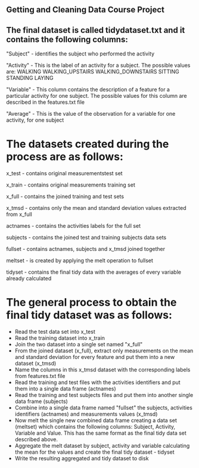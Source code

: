 
##  Getting and Cleaning Data Course Project
##
##
## The final dataset is called tidydataset.txt and it contains the following columns:

"Subject" - identifies the subject who performed the activity

"Activity" - This is the label of an activity for a subject. The possible values are:
WALKING WALKING_UPSTAIRS WALKING_DOWNSTAIRS SITTING STANDING LAYING 

"Variable" - This column contains the description of a feature for a particular activity for one subject. The possible 
values for this column are described in the features.txt file

"Average" - This is the value of the observation for a variable for one activity, for one subject

# The datasets created during the process are as follows:
x_test - contains original measurementstest set

x_train - contains original measurements training set

x_full - contains the joined training and test sets

x_tmsd - contains only the mean and standard deviation values extracted from x_full

actnames - contains the activities labels for the full set

subjects - contains the joined test and training subjects data sets

fullset - contains actnames, subjects and x_tmsd joined together

meltset - is created by applying the melt operation to fullset

tidyset - contains the final tidy data with the averages of every variable already calculated


# The general process to obtain the final tidy dataset was as follows:
- Read the test data set into x_test
- Read the training dataset into x_train
- Join the two dataset into a single set named "x_full"
- From the joined dataset (x_full), extract only measurements on the mean and standard deviation for every feature and put them into a new dataset (x_tmsd)
- Name the columns in this x_tmsd dataset with the corresponding labels from features.txt file
- Read the training and test files with the activities identifiers and put them into a single data frame (actnames)
- Read the training and test subjects files and put them into another single data frame (subjects)
- Combine into a single data frame named "fullset" the subjects, activities identifiers (actnames) and measurements values (x_tmsd)
- Now melt the single new combined data frame creating a data set (meltset) which contains the following columns:
Subject, Activity, Variable and Value. This has the same format as the final tidy data set described above.
- Aggregate the melt dataset by subject, activity and variable calculating the mean for the values and create the final tidy dataset - tidyset
- Write the resulting aggregated and tidy dataset to disk



